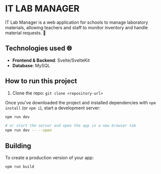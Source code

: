 # IT LAB MANAGER
IT Lab Manager is a web application for schools to manage laboratory materials, allowing teachers and staff to monitor inventory and handle material requests. 🏫


## Technologies used 🌐
- **Frontend & Backend**: Svelte/SvelteKit
- **Database**: MySQL


## How to run this project
1. Clone the repo: `git clone <repository-url>`

Once you've downloaded the project and installed dependencies with `npm install` (or `npm i`), start a development server:

```bash
npm run dev

# or start the server and open the app in a new browser tab
npm run dev -- --open
```

## Building
To create a production version of your app:
```bash
npm run build
```